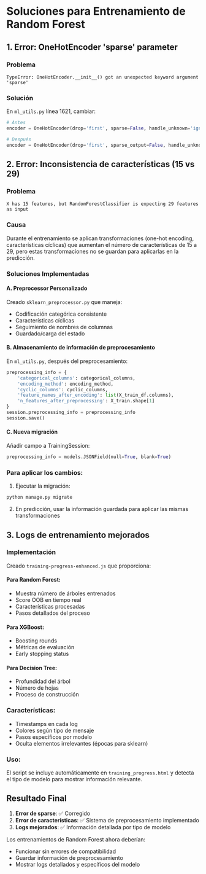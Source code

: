 # Soluciones para Entrenamiento de Random Forest

## 1. Error: OneHotEncoder 'sparse' parameter

### Problema
```
TypeError: OneHotEncoder.__init__() got an unexpected keyword argument 'sparse'
```

### Solución
En `ml_utils.py` línea 1621, cambiar:
```python
# Antes
encoder = OneHotEncoder(drop='first', sparse=False, handle_unknown='ignore')

# Después  
encoder = OneHotEncoder(drop='first', sparse_output=False, handle_unknown='ignore')
```

## 2. Error: Inconsistencia de características (15 vs 29)

### Problema
```
X has 15 features, but RandomForestClassifier is expecting 29 features as input
```

### Causa
Durante el entrenamiento se aplican transformaciones (one-hot encoding, características cíclicas) que aumentan el número de características de 15 a 29, pero estas transformaciones no se guardan para aplicarlas en la predicción.

### Soluciones Implementadas

#### A. Preprocessor Personalizado
Creado `sklearn_preprocessor.py` que maneja:
- Codificación categórica consistente
- Características cíclicas
- Seguimiento de nombres de columnas
- Guardado/carga del estado

#### B. Almacenamiento de información de preprocesamiento
En `ml_utils.py`, después del preprocesamiento:
```python
preprocessing_info = {
    'categorical_columns': categorical_columns,
    'encoding_method': encoding_method,
    'cyclic_columns': cyclic_columns,
    'feature_names_after_encoding': list(X_train_df.columns),
    'n_features_after_preprocessing': X_train.shape[1]
}
session.preprocessing_info = preprocessing_info
session.save()
```

#### C. Nueva migración
Añadir campo a TrainingSession:
```python
preprocessing_info = models.JSONField(null=True, blank=True)
```

### Para aplicar los cambios:
1. Ejecutar la migración:
```bash
python manage.py migrate
```

2. En predicción, usar la información guardada para aplicar las mismas transformaciones

## 3. Logs de entrenamiento mejorados

### Implementación
Creado `training-progress-enhanced.js` que proporciona:

#### Para Random Forest:
- Muestra número de árboles entrenados
- Score OOB en tiempo real
- Características procesadas
- Pasos detallados del proceso

#### Para XGBoost:
- Boosting rounds
- Métricas de evaluación
- Early stopping status

#### Para Decision Tree:
- Profundidad del árbol
- Número de hojas
- Proceso de construcción

### Características:
- Timestamps en cada log
- Colores según tipo de mensaje
- Pasos específicos por modelo
- Oculta elementos irrelevantes (épocas para sklearn)

### Uso:
El script se incluye automáticamente en `training_progress.html` y detecta el tipo de modelo para mostrar información relevante.

## Resultado Final

1. **Error de sparse**: ✅ Corregido
2. **Error de características**: ✅ Sistema de preprocesamiento implementado
3. **Logs mejorados**: ✅ Información detallada por tipo de modelo

Los entrenamientos de Random Forest ahora deberían:
- Funcionar sin errores de compatibilidad
- Guardar información de preprocesamiento
- Mostrar logs detallados y específicos del modelo